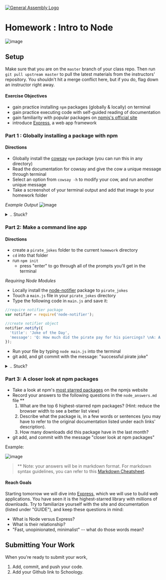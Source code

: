 [![General Assembly Logo](https://camo.githubusercontent.com/1a91b05b8f4d44b5bbfb83abac2b0996d8e26c92/687474703a2f2f692e696d6775722e636f6d2f6b6538555354712e706e67)](https://generalassemb.ly/education/web-development-immersive)

# Homework : Intro to Node

![image](http://thisdavej.com/wp-content/uploads/2016/02/nodejs-logo.png)

## Setup

Make sure that you are on the `master` branch of your class repo.
Then run `git pull upstream master` to pull the latest materials from the
instructors' repository. You shouldn't hit a merge conflict here, but if you do,
flag down an instructor right away.

#### Exercise Objectives

- gain practice  installing `npm` packages (globally & locally) on terminal
- gain practice executing code with self-guided reading of documentation
- gain familiarity with popular packages on [npmjs's official site](https://www.npmjs.com/)
- introduce [Express](http://expressjs.com/), a web app framework



### Part 1 : Globally installing a package with npm
#### Directions
- Globally install the  [cowsay](https://www.npmjs.org/package/cowsay) `npm` package (you can run this in any directory)
- Read the documentation for cowsay and give the cow a unique message through terminal
- Select an option from `cowsay -h` to modify your cow, and run another unique message
- Take a screenshot of your terminal output and add that image to your homework folder

*Example Output*
![image](cowsay_screenshot.png)

<details><summary>.. Stuck?</summary>
- Did you properly install `cowsay` using `npm install cowsay -g`?
- You can check you have successfully installed it if typing `cowsay` in terminal doesn't return an error
- to add a modification on your cow, use `cowsay -h` for a list of options. Select your choice, and add that tag (ie. -p, -s, -t) to your `cowsay` command in terminal

</details>


### Part 2: Make a command line app
#### Directions
- create a `pirate_jokes` folder to the current `homework` directory
- `cd` into that folder
- run `npm init`
  - press "enter" to go through all of the prompts you'll get in the terminal

*Requiring Node Modules*
 -  Locally install the [node-notifier](https://www.npmjs.com/package/node-notifier) package to `pirate_jokes`
 -  Touch a `main.js` file in your `pirate_jokes` directory
 -  Type the following code in `main.js` and save it:

```js
//require notifier package
var notifier = require('node-notifier');

//create notifier object
notifier.notify({
  'title': 'Joke of the Day',
  'message': 'Q: How much did the pirate pay for his piercings? \nA: A buck-an-ear.'
});
```

 -  Run your file by typing `node main.js` into the terminal
 -  git add, and git commit with the message: "successful pirate joke"

<details><summary>.. Stuck?</summary>
 - If you get an error message that says "module not found", double check that you installed the library correctly with `npm install node-notifier`. You can verify the library was successfully installed if running `node-notifier` in terminal returns no errors.

 - Syntax error? If you typed out the code, double check your syntax with the provided example. Did you remember to require the package?

 -  Nothing happens with `node main.js`? Double check your running it in the correct (current working) directory.
</details>

### Part 3: A closer look at npm packages
- Take a look at npm's [most starred packages](https://www.npmjs.com/browse/star) on the npmjs website
- Record your answers to the following questions in the `node_answers.md` file **
  1. What are the top 6 highest-starred npm packages? (Hint: reduce the browser width to see a better list view)
  2. Describe what the package is, in a few words or sentences (you may have to refer to the original documentation listed under each links' description).
  3. How many downloads did this package have in the last month?
- git add, and commit with the message "closer look at npm packages"

Example:

![image](stats.png)

> ** Note: your answers will be in markdown format. For markdown syntax guidelines, you can refer to this [Markdown Cheatsheet](https://github.com/adam-p/markdown-here/wiki/Markdown-Cheatsheet).



#### Reach Goals
Starting tomorrow we will dive into [Express](http://expressjs.com/), which we will use to build web applications. You have seen it is the highest-starred library with millions of downloads. Try to familiarize yourself with the site and documentation (listed under "GUIDE"), and keep these questions in mind:
  - What is Node versus Express?
  - What is their relationship?
  - "Fast, unopinionated, minimalist" -- what do those words mean?

## Submitting Your Work

  When you're ready to submit your work,

  1.  Add, commit, and push your code.
  2.  Add your Github link to Schoology.
